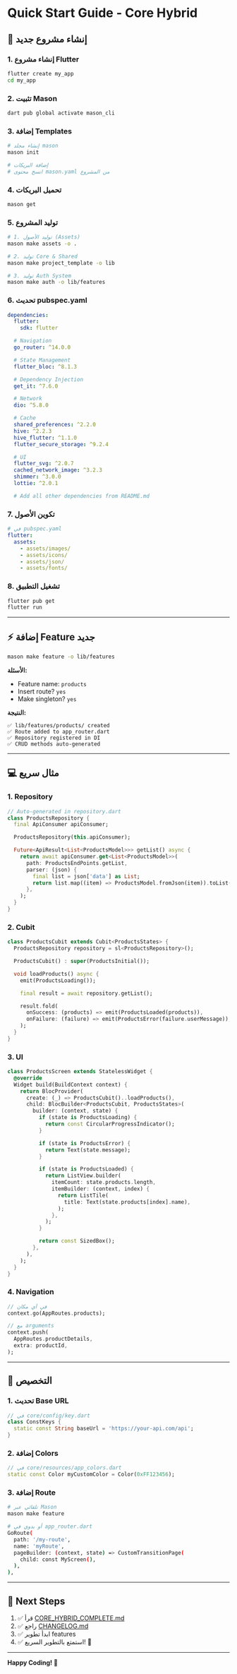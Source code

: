 # Quick Start Guide - Core Hybrid

## 🚀 إنشاء مشروع جديد

### 1. إنشاء مشروع Flutter

```bash
flutter create my_app
cd my_app
```

### 2. تثبيت Mason

```bash
dart pub global activate mason_cli
```

### 3. إضافة Templates

```bash
# إنشاء مجلد mason
mason init

# إضافة البريكات
# انسخ محتوى mason.yaml من المشروع
```

### 4. تحميل البريكات

```bash
mason get
```

### 5. توليد المشروع

```bash
# 1. توليد الأصول (Assets)
mason make assets -o .

# 2. توليد Core & Shared
mason make project_template -o lib

# 3. توليد Auth System
mason make auth -o lib/features
```

### 6. تحديث pubspec.yaml

```yaml
dependencies:
  flutter:
    sdk: flutter

  # Navigation
  go_router: ^14.0.0

  # State Management
  flutter_bloc: ^8.1.3

  # Dependency Injection
  get_it: ^7.6.0

  # Network
  dio: ^5.8.0

  # Cache
  shared_preferences: ^2.2.0
  hive: ^2.2.3
  hive_flutter: ^1.1.0
  flutter_secure_storage: ^9.2.4

  # UI
  flutter_svg: ^2.0.7
  cached_network_image: ^3.2.3
  shimmer: ^3.0.0
  lottie: ^2.0.1

  # Add all other dependencies from README.md
```

### 7. تكوين الأصول

```yaml
# في pubspec.yaml
flutter:
  assets:
    - assets/images/
    - assets/icons/
    - assets/json/
    - assets/fonts/
```

### 8. تشغيل التطبيق

```bash
flutter pub get
flutter run
```

---

## ⚡ إضافة Feature جديد

```bash
mason make feature -o lib/features
```

**الأسئلة:**

- Feature name: `products`
- Insert route? `yes`
- Make singleton? `yes`

**النتيجة:**

```
✅ lib/features/products/ created
✅ Route added to app_router.dart
✅ Repository registered in DI
✅ CRUD methods auto-generated
```

---

## 💻 مثال سريع

### 1. Repository

```dart
// Auto-generated in repository.dart
class ProductsRepository {
  final ApiConsumer apiConsumer;

  ProductsRepository(this.apiConsumer);

  Future<ApiResult<List<ProductsModel>>> getList() async {
    return await apiConsumer.get<List<ProductsModel>>(
      path: ProductsEndPoints.getList,
      parser: (json) {
        final list = json['data'] as List;
        return list.map((item) => ProductsModel.fromJson(item)).toList();
      },
    );
  }
}
```

### 2. Cubit

```dart
class ProductsCubit extends Cubit<ProductsStates> {
  ProductsRepository repository = sl<ProductsRepository>();

  ProductsCubit() : super(ProductsInitial());

  void loadProducts() async {
    emit(ProductsLoading());

    final result = await repository.getList();

    result.fold(
      onSuccess: (products) => emit(ProductsLoaded(products)),
      onFailure: (failure) => emit(ProductsError(failure.userMessage)),
    );
  }
}
```

### 3. UI

```dart
class ProductsScreen extends StatelessWidget {
  @override
  Widget build(BuildContext context) {
    return BlocProvider(
      create: (_) => ProductsCubit()..loadProducts(),
      child: BlocBuilder<ProductsCubit, ProductsStates>(
        builder: (context, state) {
          if (state is ProductsLoading) {
            return const CircularProgressIndicator();
          }

          if (state is ProductsError) {
            return Text(state.message);
          }

          if (state is ProductsLoaded) {
            return ListView.builder(
              itemCount: state.products.length,
              itemBuilder: (context, index) {
                return ListTile(
                  title: Text(state.products[index].name),
                );
              },
            );
          }

          return const SizedBox();
        },
      ),
    );
  }
}
```

### 4. Navigation

```dart
// في أي مكان
context.go(AppRoutes.products);

// مع arguments
context.push(
  AppRoutes.productDetails,
  extra: productId,
);
```

---

## 🔧 التخصيص

### 1. تحديث Base URL

```dart
// في core/config/key.dart
class ConstKeys {
  static const String baseUrl = 'https://your-api.com/api';
}
```

### 2. إضافة Colors

```dart
// في core/resources/app_colors.dart
static const Color myCustomColor = Color(0xFF123456);
```

### 3. إضافة Route

```bash
# تلقائي عبر Mason
mason make feature

# أو يدوي في app_router.dart
GoRoute(
  path: '/my-route',
  name: 'myRoute',
  pageBuilder: (context, state) => CustomTransitionPage(
    child: const MyScreen(),
  ),
),
```

---

## 🎯 Next Steps

1. ✅ قرأ [CORE_HYBRID_COMPLETE.md](CORE_HYBRID_COMPLETE.md)
2. ✅ راجع [CHANGELOG.md](CHANGELOG.md)
3. ✅ ابدأ تطوير features
4. ✅ استمتع بالتطوير السريع! 🚀

---

**Happy Coding! 🎉**
